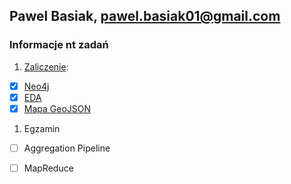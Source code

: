 ## Pawel Basiak, pawel.basiak01@gmail.com

### Informacje nt zadań

1. [Zaliczenie](zad2/readme.md):
 - [x] [Neo4j](https://github.com/pbasiak/neo4j-database)
 - [x] [EDA](zad2/readme.md)
 - [x] [Mapa GeoJSON](https://github.com/pbasiak/pbnosql/blob/master/zad2/mapa.geojson)
1. Egzamin
 - [ ] Aggregation Pipeline
 - [ ] MapReduce



